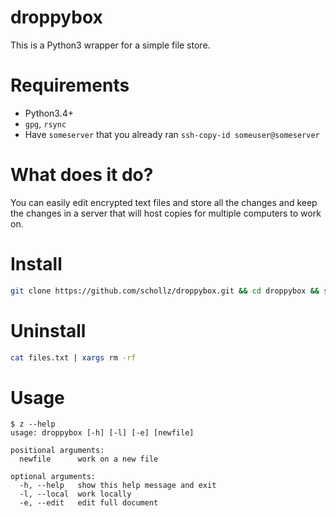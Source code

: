 # droppybox

This is a Python3 wrapper for a simple file store.

# Requirements

- Python3.4+
- `gpg`, `rsync`
- Have `someserver` that you already ran `ssh-copy-id someuser@someserver`

# What does it do?

You can easily edit encrypted text files and store all the changes and keep the changes
in a server that will host copies for multiple computers to work on.

# Install

```bash
git clone https://github.com/schollz/droppybox.git && cd droppybox && sudo python3 setup.py install --record files.txt
```

# Uninstall

```bash
cat files.txt | xargs rm -rf
```

# Usage

```
$ z --help
usage: droppybox [-h] [-l] [-e] [newfile]

positional arguments:
  newfile      work on a new file

optional arguments:
  -h, --help   show this help message and exit
  -l, --local  work locally
  -e, --edit   edit full document
```
